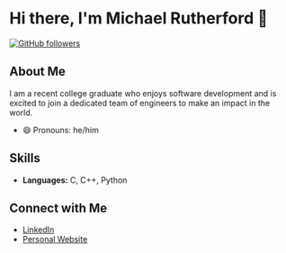 # Hi there, I'm Michael Rutherford 👋

[![GitHub followers](https://img.shields.io/github/followers/michaelrutherford?label=Follow&style=social)](https://github.com/michaelrutherford)

## About Me

I am a recent college graduate who enjoys software development and is excited to join a dedicated team of engineers to make an impact in the world.

- 😄 Pronouns: he/him

## Skills

- **Languages:** C, C++, Python

## Connect with Me

- [LinkedIn](https://www.linkedin.com/in/michaelloganrutherford)
- [Personal Website](https://michaelrutherford.github.io/)
